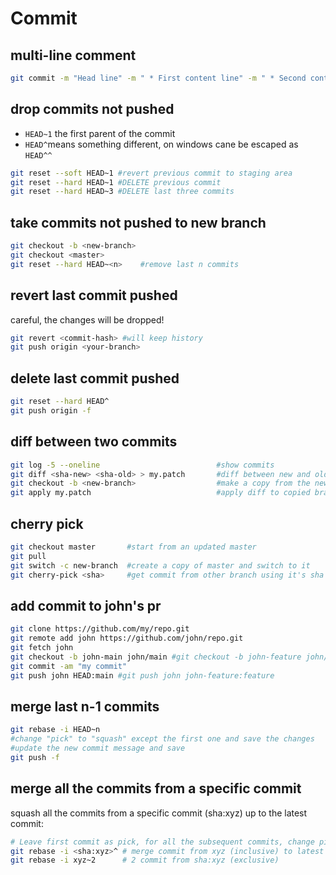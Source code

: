 # Commit

## multi-line comment
```sh
git commit -m "Head line" -m " * First content line" -m " * Second content line"
```

## drop commits not pushed
- `HEAD~1` the first parent of the commit
- `HEAD^`means something different, on windows cane be escaped as `HEAD^^`
```sh
git reset --soft HEAD~1 #revert previous commit to staging area
git reset --hard HEAD~1 #DELETE previous commit
git reset --hard HEAD~3 #DELETE last three commits
```

## take commits not pushed to new branch
```sh
git checkout -b <new-branch>
git checkout <master>
git reset --hard HEAD~<n>    #remove last n commits
```

## revert last commit pushed
careful, the changes will be dropped!
```sh
git revert <commit-hash> #will keep history
git push origin <your-branch>
```

## delete last commit pushed
```sh
git reset --hard HEAD^
git push origin -f
```

## diff between two commits
```sh
git log -5 --oneline                          #show commits
git diff <sha-new> <sha-old> > my.patch       #diff between new and old commits
git checkout -b <new-branch>                  #make a copy from the new commit
git apply my.patch                            #apply diff to copied branch
```

## cherry pick
```sh
git checkout master       #start from an updated master
git pull
git switch -c new-branch  #create a copy of master and switch to it
git cherry-pick <sha>     #get commit from other branch using it's sha
```

## add commit to john's pr
```sh
git clone https://github.com/my/repo.git
git remote add john https://github.com/john/repo.git
git fetch john
git checkout -b john-main john/main #git checkout -b john-feature john/feature
git commit -am "my commit"
git push john HEAD:main #git push john john-feature:feature
```

## merge last n-1 commits
```sh
git rebase -i HEAD~n
#change "pick" to "squash" except the first one and save the changes
#update the new commit message and save
git push -f
```

## merge all the commits from a specific commit
squash all the commits from a specific commit (sha:xyz) up to the latest commit:
```sh
# Leave first commit as pick, for all the subsequent commits, change pick to squash
git rebase -i <sha:xyz>^ # merge commit from xyz (inclusive) to latest
git rebase -i xyz~2      # 2 commit from sha:xyz (exclusive)
```
